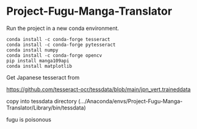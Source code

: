 # Project-Fugu-Manga-Translator
Run the project in a new conda environment.

```
conda install -c conda-forge tesseract
conda install -c conda-forge pytesseract
conda install numpy
conda install -c conda-forge opencv
pip install manga109api
conda install matplotlib
```

Get Japanese tesseract from 

https://github.com/tesseract-ocr/tessdata/blob/main/jpn_vert.traineddata

copy into tessdata directory (.../Anaconda/envs/Project-Fugu-Manga-Translator/Library/bin/tessdata)

fugu is poisonous
